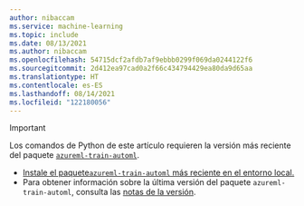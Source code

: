 ```yaml
---
author: nibaccam
ms.service: machine-learning
ms.topic: include
ms.date: 08/13/2021
ms.author: nibaccam
ms.openlocfilehash: 54715dcf2afdb7af9ebbb0299f069da0244122f6
ms.sourcegitcommit: 2d412ea97cad0a2f66c434794429ea80da9d65aa
ms.translationtype: HT
ms.contentlocale: es-ES
ms.lasthandoff: 08/14/2021
ms.locfileid: "122180056"
---
```

> [!IMPORTANT]
> Los comandos de Python de este artículo requieren la versión más reciente del paquete [`azureml-train-automl`](/python/api/overview/azure/ml/install.md##other-azureml-packages).
> * [Instale el paquete`azureml-train-automl` más reciente en el entorno local.](/python/api/overview/azure/ml/install.md#additional-use-case-guidance)
> * Para obtener información sobre la última versión del paquete `azureml-train-automl`, consulta las [notas de la versión](../articles/machine-learning/azure-machine-learning-release-notes.md).

